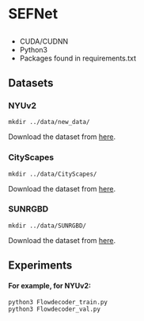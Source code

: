 # SEFNet

## 

- CUDA/CUDNN
- Python3
- Packages found in requirements.txt

## Datasets

### NYUv2 

```
mkdir ../data/new_data/
```

Download the dataset from [here](https://cs.nyu.edu/~fergus/datasets/nyu_depth_v2.html).

### CityScapes

```
mkdir ../data/CityScapes/
```

Download the dataset from [here](https://www.cityscapes-dataset.com/).

### SUNRGBD

```
mkdir ../data/SUNRGBD/
```

Download the dataset from [here](https://rgbd.cs.princeton.edu/).

## Experiments

#### For example, for NYUv2:

```
python3 Flowdecoder_train.py
python3 Flowdecoder_val.py
```



